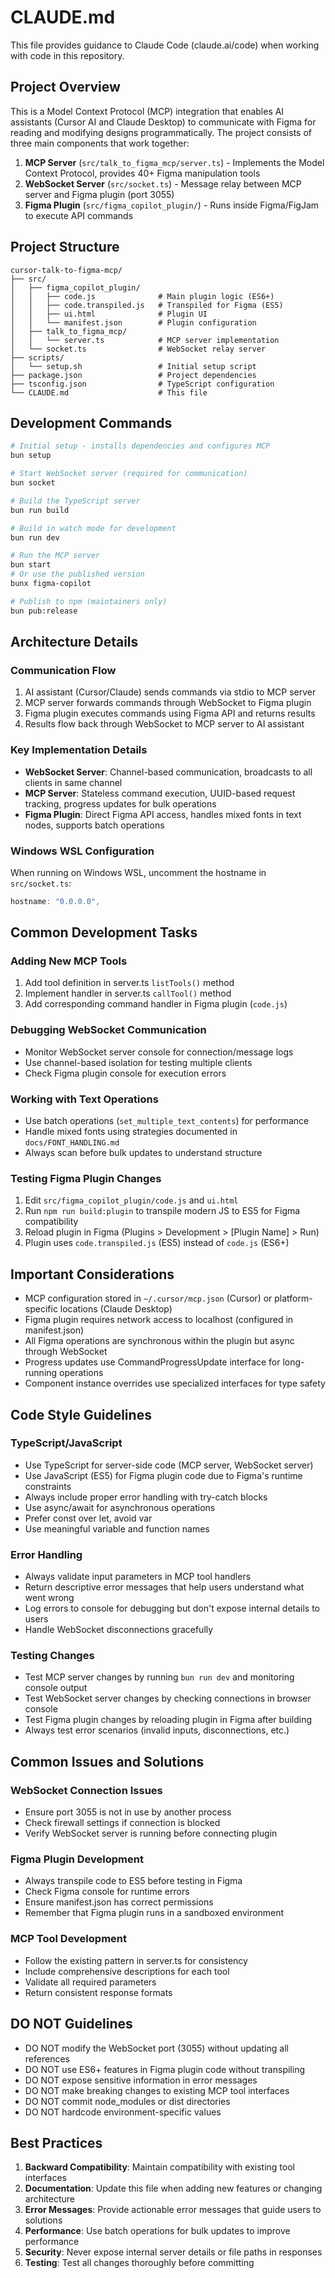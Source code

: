 # CLAUDE.md

This file provides guidance to Claude Code (claude.ai/code) when working with code in this repository.

## Project Overview

This is a Model Context Protocol (MCP) integration that enables AI assistants (Cursor AI and Claude Desktop) to communicate with Figma for reading and modifying designs programmatically. The project consists of three main components that work together:

1. **MCP Server** (`src/talk_to_figma_mcp/server.ts`) - Implements the Model Context Protocol, provides 40+ Figma manipulation tools
2. **WebSocket Server** (`src/socket.ts`) - Message relay between MCP server and Figma plugin (port 3055)
3. **Figma Plugin** (`src/figma_copilot_plugin/`) - Runs inside Figma/FigJam to execute API commands

## Project Structure

```
cursor-talk-to-figma-mcp/
├── src/
│   ├── figma_copilot_plugin/
│   │   ├── code.js              # Main plugin logic (ES6+)
│   │   ├── code.transpiled.js   # Transpiled for Figma (ES5)
│   │   ├── ui.html              # Plugin UI
│   │   └── manifest.json        # Plugin configuration
│   ├── talk_to_figma_mcp/
│   │   └── server.ts            # MCP server implementation
│   └── socket.ts                # WebSocket relay server
├── scripts/
│   └── setup.sh                 # Initial setup script
├── package.json                 # Project dependencies
├── tsconfig.json                # TypeScript configuration
└── CLAUDE.md                    # This file
```

## Development Commands

```bash
# Initial setup - installs dependencies and configures MCP
bun setup

# Start WebSocket server (required for communication)
bun socket

# Build the TypeScript server
bun run build

# Build in watch mode for development
bun run dev

# Run the MCP server
bun start
# Or use the published version
bunx figma-copilot

# Publish to npm (maintainers only)
bun pub:release
```

## Architecture Details

### Communication Flow
1. AI assistant (Cursor/Claude) sends commands via stdio to MCP server
2. MCP server forwards commands through WebSocket to Figma plugin
3. Figma plugin executes commands using Figma API and returns results
4. Results flow back through WebSocket to MCP server to AI assistant

### Key Implementation Details

- **WebSocket Server**: Channel-based communication, broadcasts to all clients in same channel
- **MCP Server**: Stateless command execution, UUID-based request tracking, progress updates for bulk operations
- **Figma Plugin**: Direct Figma API access, handles mixed fonts in text nodes, supports batch operations

### Windows WSL Configuration
When running on Windows WSL, uncomment the hostname in `src/socket.ts`:
```typescript
hostname: "0.0.0.0",
```

## Common Development Tasks

### Adding New MCP Tools
1. Add tool definition in server.ts `listTools()` method
2. Implement handler in server.ts `callTool()` method
3. Add corresponding command handler in Figma plugin (`code.js`)

### Debugging WebSocket Communication
- Monitor WebSocket server console for connection/message logs
- Use channel-based isolation for testing multiple clients
- Check Figma plugin console for execution errors

### Working with Text Operations
- Use batch operations (`set_multiple_text_contents`) for performance
- Handle mixed fonts using strategies documented in `docs/FONT_HANDLING.md`
- Always scan before bulk updates to understand structure

### Testing Figma Plugin Changes
1. Edit `src/figma_copilot_plugin/code.js` and `ui.html`
2. Run `npm run build:plugin` to transpile modern JS to ES5 for Figma compatibility
3. Reload plugin in Figma (Plugins > Development > [Plugin Name] > Run)
4. Plugin uses `code.transpiled.js` (ES5) instead of `code.js` (ES6+)

## Important Considerations

- MCP configuration stored in `~/.cursor/mcp.json` (Cursor) or platform-specific locations (Claude Desktop)
- Figma plugin requires network access to localhost (configured in manifest.json)
- All Figma operations are synchronous within the plugin but async through WebSocket
- Progress updates use CommandProgressUpdate interface for long-running operations
- Component instance overrides use specialized interfaces for type safety

## Code Style Guidelines

### TypeScript/JavaScript
- Use TypeScript for server-side code (MCP server, WebSocket server)
- Use JavaScript (ES5) for Figma plugin code due to Figma's runtime constraints
- Always include proper error handling with try-catch blocks
- Use async/await for asynchronous operations
- Prefer const over let, avoid var
- Use meaningful variable and function names

### Error Handling
- Always validate input parameters in MCP tool handlers
- Return descriptive error messages that help users understand what went wrong
- Log errors to console for debugging but don't expose internal details to users
- Handle WebSocket disconnections gracefully

### Testing Changes
- Test MCP server changes by running `bun run dev` and monitoring console output
- Test WebSocket server changes by checking connections in browser console
- Test Figma plugin changes by reloading plugin in Figma after building
- Always test error scenarios (invalid inputs, disconnections, etc.)

## Common Issues and Solutions

### WebSocket Connection Issues
- Ensure port 3055 is not in use by another process
- Check firewall settings if connection is blocked
- Verify WebSocket server is running before connecting plugin

### Figma Plugin Development
- Always transpile code to ES5 before testing in Figma
- Check Figma console for runtime errors
- Ensure manifest.json has correct permissions
- Remember that Figma plugin runs in a sandboxed environment

### MCP Tool Development
- Follow the existing pattern in server.ts for consistency
- Include comprehensive descriptions for each tool
- Validate all required parameters
- Return consistent response formats

## DO NOT Guidelines

- DO NOT modify the WebSocket port (3055) without updating all references
- DO NOT use ES6+ features in Figma plugin code without transpiling
- DO NOT expose sensitive information in error messages
- DO NOT make breaking changes to existing MCP tool interfaces
- DO NOT commit node_modules or dist directories
- DO NOT hardcode environment-specific values

## Best Practices

1. **Backward Compatibility**: Maintain compatibility with existing tool interfaces
2. **Documentation**: Update this file when adding new features or changing architecture
3. **Error Messages**: Provide actionable error messages that guide users to solutions
4. **Performance**: Use batch operations for bulk updates to improve performance
5. **Security**: Never expose internal server details or file paths in responses
6. **Testing**: Test all changes thoroughly before committing